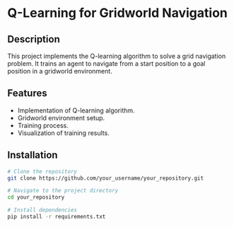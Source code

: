 # Q-Learning for Gridworld Navigation

## Description
This project implements the Q-learning algorithm to solve a grid navigation problem. It trains an agent to navigate from a start position to a goal position in a gridworld environment.

## Features
- Implementation of Q-learning algorithm.
- Gridworld environment setup.
- Training process.
- Visualization of training results.

## Installation
```bash
# Clone the repository
git clone https://github.com/your_username/your_repository.git

# Navigate to the project directory
cd your_repository

# Install dependencies
pip install -r requirements.txt
